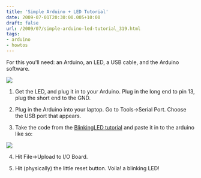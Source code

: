 ```yaml
---
title: 'Simple Arduino + LED Tutorial'
date: 2009-07-01T20:30:00.005+10:00
draft: false
url: /2009/07/simple-arduino-led-tutorial_319.html
tags: 
- arduino
- howtos
---
```


For this you'll need: an Arduino, an LED, a USB cable, and the Arduino software.  
  
  
[![](https://blogger.googleusercontent.com/img/b/R29vZ2xl/AVvXsEgSGIXNe3gLRzm8r7ioq8niUHdBdzZBD8L9WoBp4oQAIAtlbMGaI7r3RjGzEup0sN-sZKP7E0JQuUaH9jTtPE0at4L6MK_QwduouTOIyQFyEzC2bB9U_Y8ausq1PNXwdbqUzOccLRPNg2FF/s400/arduinowLED.jpg)](http://picasaweb.google.com/lh/photo/VUU7F7qd8doQ0pCcs88wPQ?feat=embedwebsite)  
  

  
  
1) Get the LED, and plug it in to your Arduino. Plug in the long end to pin 13, plug the short end to the GND.  
  
2) Plug in the Arduino into your laptop. Go to Tools->Serial Port. Choose the USB port that appears.  
  
3) Take the code from the [BlinkingLED tutorial](http://www.arduino.cc/en/Tutorial/BlinkingLED) and paste it in to the arduino like so:  
  
  
  
[![](https://blogger.googleusercontent.com/img/b/R29vZ2xl/AVvXsEgD4UsTrzaB5lO4bVPBYinUZPyiFIUE17ygdSRy2ceZCmXOgcM_4ivrL6lho0DkZk5JbDQAmhyphenhyphenxz1bcS1FtZozT14oDmQQle0jYK5ckBOkjhbN9EBn2Oy84mTyoHcaJ7MctQWx5wBXjrQ5A/s400/arduino-LED.png)](http://picasaweb.google.com/lh/photo/9cKJq_IKgb-LMXdghLOmCg?feat=embedwebsite)  
  
  
  
  
4) Hit File->Upload to I/O Board.  
  
5) Hit (physically) the little reset button. Voila! a blinking LED!